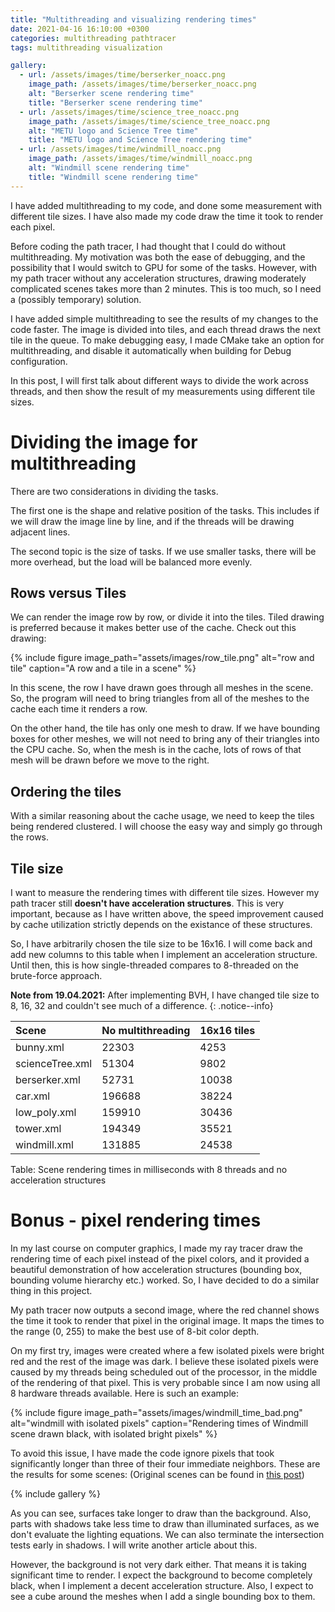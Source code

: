 ```yaml
---
title: "Multithreading and visualizing rendering times"
date: 2021-04-16 16:10:00 +0300
categories: multithreading pathtracer
tags: multithreading visualization

gallery:
  - url: /assets/images/time/berserker_noacc.png
    image_path: /assets/images/time/berserker_noacc.png
    alt: "Berserker scene rendering time"
    title: "Berserker scene rendering time"
  - url: /assets/images/time/science_tree_noacc.png
    image_path: /assets/images/time/science_tree_noacc.png
    alt: "METU logo and Science Tree time"
    title: "METU logo and Science Tree rendering time"
  - url: /assets/images/time/windmill_noacc.png
    image_path: /assets/images/time/windmill_noacc.png
    alt: "Windmill scene rendering time"
    title: "Windmill scene rendering time"
---
```


I have added multithreading to my code, and done some measurement with different
tile sizes. I have also made my code draw the time it took to render each pixel.

<!--more-->

Before coding the path tracer, I had thought that I could do without multithreading.
My motivation was both the ease of debugging, and the possibility that I would switch
to GPU for some of the tasks. However, with my path tracer without any acceleration
structures, drawing moderately complicated scenes takes more than 2 minutes. This
is too much, so I need a (possibly temporary) solution.

I have added simple multithreading to see the results of my changes to the code
faster. The image is divided into tiles, and each thread draws the next tile in
the queue. To make debugging easy, I made CMake take an option for multithreading,
and disable it automatically when building for Debug configuration.

In this post, I will first talk about different ways to divide the work across
threads, and then show the result of my measurements using different tile sizes.

# Dividing the image for multithreading

There are two considerations in dividing the tasks.

The first one is the shape and
relative position of the tasks. This includes if we will draw the image line by
line, and if the threads will be drawing adjacent lines.

The second topic is the size of tasks. If we use smaller tasks, there will be more 
overhead, but the load will be balanced more evenly.

## Rows versus Tiles

We can render the image row by row, or divide it into the tiles. Tiled drawing is
preferred because it makes better use of the cache. Check out this drawing:

{% include figure image_path="assets/images/row_tile.png" alt="row and tile" caption="A row and a tile in a scene" %}

In this scene, the row I have drawn goes through all meshes in the scene. So, the
program will need to bring triangles from all of the meshes to the cache each time
it renders a row.

On the other hand, the tile has only one mesh to draw. If we have bounding boxes
for other meshes, we will not need to bring any of their triangles into the CPU cache.
So, when the mesh is in the cache, lots of rows of that mesh will be drawn before
we move to the right.

## Ordering the tiles

With a similar reasoning about the cache usage, we need to keep the tiles being rendered
clustered. I will choose the easy way and simply go through the rows.

## Tile size

I want to measure the rendering times with different tile sizes. However my path tracer
still **doesn't have acceleration structures**. This is very important, because as
I have written above, the speed improvement caused by cache utilization strictly depends
on the existance of these structures.

So, I have arbitrarily chosen the tile size to be 16x16. I will come back and
add new columns to this table when I implement an acceleration structure. Until
then, this is how single-threaded compares to 8-threaded on the brute-force approach.

**Note from 19.04.2021:** After implementing BVH, I have changed tile size to
8, 16, 32 and couldn't see much of a difference.
{: .notice--info}

| Scene           | No multithreading | 16x16 tiles |
| :-------------- | :---------------- | :---------- |
| bunny.xml       | 22303             | 4253        |
| scienceTree.xml | 51304             | 9802        |
| berserker.xml   | 52731             | 10038       |
| car.xml         | 196688            | 38224       |
| low_poly.xml    | 159910            | 30436       |
| tower.xml       | 194349            | 35521       |
| windmill.xml    | 131885            | 24538       |

Table: Scene rendering times in milliseconds with 8 threads and no acceleration structures


# Bonus - pixel rendering times

In my last course on computer graphics, I made my ray tracer draw the rendering
time of each pixel instead of the pixel colors, and it provided a beautiful
demonstration of how acceleration structures (bounding box, bounding volume hierarchy
etc.) worked. So, I have decided to do a similar thing in this project.

My path tracer now outputs a second image, where the red channel shows the time it
took to render that pixel in the original image. It maps the times to the range
(0, 255) to make the best use of 8-bit color depth.

On my first try, images were created where a few isolated pixels were bright red
and the rest of the image was dark. I believe these isolated pixels were caused by
my threads being scheduled out of the processor, in the middle of the rendering of
that pixel. This is very probable since I am now using all 8 hardware threads
available. Here is such an example:

{% include figure image_path="assets/images/windmill_time_bad.png" alt="windmill
with isolated pixels" caption="Rendering times of Windmill scene drawn black, with
isolated bright pixels" %}

To avoid this issue, I have made the code ignore pixels that took significantly
longer than three of their four immediate neighbors. These are the results for
some scenes: (Original scenes can be found in [this post][original-images])

{% include gallery %}

As you can see, surfaces take longer to draw than the background. Also, parts with shadows
take less time to draw than illuminated surfaces, as we don't evaluate the lighting equations.
We can also terminate the intersection tests early in shadows. I will write another article about this.

However, the background is not very dark either. That means it is taking significant
time to render. I expect the background to become completely black, when I implement a 
decent acceleration structure. Also, I expect to see a cube around the meshes when I 
add a single bounding box to them.

[original-images]: /pathtracer/pathtracer/first-images-first-mistakes/#more-images